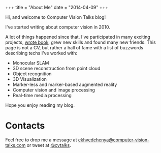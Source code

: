 +++
title = "About Me"
date = "2014-04-09"
+++

Hi, and welcome to Computer Vision Talks blog!

I've started writing about computer vision in 2010. 

A lot of things happened since that. I've participated in many exciting projects, [wrote book](/post/2012-12-11-mastering-opencv-with-practical-computer-vision-projects/), grew new skills and
found many new friends. This page is not a CV, but rather a hall of fame with a list of buzzwords describing techs I've worked with:

* Monocular SLAM
* 3D scene reconstruction from point cloud
* Object recognition
* 3D Visualization
* Marker-less and marker-based augmented reality
* Computer vision and image processing
* Real-time media processing

Hope you enjoy reading my blog.

# Contacts

Feel free to drop me a message at [ekhvedchenya@computer-vision-talks.com](mailto:ekhvedchenya@computer-vision-talks.com) or tweet at [@cvtalks](https://twitter.com/cvtalks).